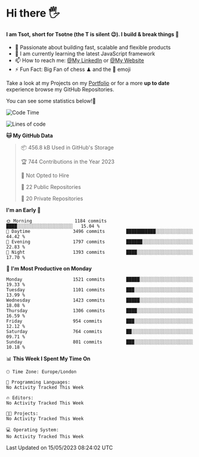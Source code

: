 # Hi there :raised_hand_with_fingers_splayed:
#### I am Tsot, short for Tsotne (the T is silent :wink:). I build & break things :space_invader:
- :telescope: Passionate about building fast, scalable and flexible products
- :seedling: I am currently learning the latest JavaScript framework 
- :mailbox: How to reach me: [@My LinkedIn](https://www.linkedin.com/in/tsotne-gvadzabia/) or [@My Website](https://tsotne.co.uk/contact)
- :zap: Fun Fact: Big Fan of chess ♟ and the 👾 emoji

Take a look at my Projects on my [Portfolio](https://tsotne.co.uk/) or for a more **up to date** experience browse my GitHub Repositories.

You can see some statistics below!:space_invader:
<!--START_SECTION:waka-->
![Code Time](http://img.shields.io/badge/Code%20Time-761%20hrs%202%20mins-blue)

![Lines of code](https://img.shields.io/badge/From%20Hello%20World%20I%27ve%20Written-4.8%20million%20lines%20of%20code-blue)

**🐱 My GitHub Data** 

> 📦 456.8 kB Used in GitHub's Storage 
 > 
> 🏆 744 Contributions in the Year 2023
 > 
> 🚫 Not Opted to Hire
 > 
> 📜 22 Public Repositories 
 > 
> 🔑 20 Private Repositories 
 > 
**I'm an Early 🐤** 

```text
🌞 Morning                1184 commits        ████░░░░░░░░░░░░░░░░░░░░░   15.04 % 
🌆 Daytime                3496 commits        ███████████░░░░░░░░░░░░░░   44.42 % 
🌃 Evening                1797 commits        ██████░░░░░░░░░░░░░░░░░░░   22.83 % 
🌙 Night                  1393 commits        ████░░░░░░░░░░░░░░░░░░░░░   17.70 % 
```
📅 **I'm Most Productive on Monday** 

```text
Monday                   1521 commits        █████░░░░░░░░░░░░░░░░░░░░   19.33 % 
Tuesday                  1101 commits        ███░░░░░░░░░░░░░░░░░░░░░░   13.99 % 
Wednesday                1423 commits        █████░░░░░░░░░░░░░░░░░░░░   18.08 % 
Thursday                 1306 commits        ████░░░░░░░░░░░░░░░░░░░░░   16.59 % 
Friday                   954 commits         ███░░░░░░░░░░░░░░░░░░░░░░   12.12 % 
Saturday                 764 commits         ██░░░░░░░░░░░░░░░░░░░░░░░   09.71 % 
Sunday                   801 commits         ███░░░░░░░░░░░░░░░░░░░░░░   10.18 % 
```


📊 **This Week I Spent My Time On** 

```text
🕑︎ Time Zone: Europe/London

💬 Programming Languages: 
No Activity Tracked This Week

🔥 Editors: 
No Activity Tracked This Week

🐱‍💻 Projects: 
No Activity Tracked This Week

💻 Operating System: 
No Activity Tracked This Week
```


 Last Updated on 15/05/2023 08:24:02 UTC
<!--END_SECTION:waka-->
